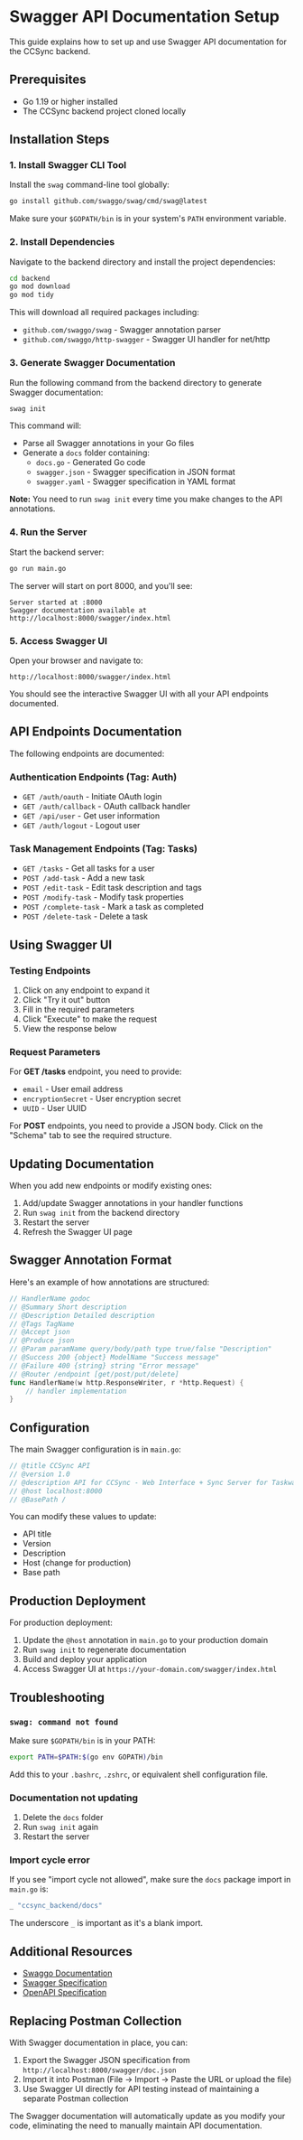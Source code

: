 # Swagger API Documentation Setup

This guide explains how to set up and use Swagger API documentation for the CCSync backend.

## Prerequisites

- Go 1.19 or higher installed
- The CCSync backend project cloned locally

## Installation Steps

### 1. Install Swagger CLI Tool

Install the `swag` command-line tool globally:

```bash
go install github.com/swaggo/swag/cmd/swag@latest
```

Make sure your `$GOPATH/bin` is in your system's `PATH` environment variable.

### 2. Install Dependencies

Navigate to the backend directory and install the project dependencies:

```bash
cd backend
go mod download
go mod tidy
```

This will download all required packages including:
- `github.com/swaggo/swag` - Swagger annotation parser
- `github.com/swaggo/http-swagger` - Swagger UI handler for net/http

### 3. Generate Swagger Documentation

Run the following command from the backend directory to generate Swagger documentation:

```bash
swag init
```

This command will:
- Parse all Swagger annotations in your Go files
- Generate a `docs` folder containing:
  - `docs.go` - Generated Go code
  - `swagger.json` - Swagger specification in JSON format
  - `swagger.yaml` - Swagger specification in YAML format

**Note:** You need to run `swag init` every time you make changes to the API annotations.

### 4. Run the Server

Start the backend server:

```bash
go run main.go
```

The server will start on port 8000, and you'll see:
```
Server started at :8000
Swagger documentation available at http://localhost:8000/swagger/index.html
```

### 5. Access Swagger UI

Open your browser and navigate to:

```
http://localhost:8000/swagger/index.html
```

You should see the interactive Swagger UI with all your API endpoints documented.

## API Endpoints Documentation

The following endpoints are documented:

### Authentication Endpoints (Tag: Auth)
- `GET /auth/oauth` - Initiate OAuth login
- `GET /auth/callback` - OAuth callback handler
- `GET /api/user` - Get user information
- `GET /auth/logout` - Logout user

### Task Management Endpoints (Tag: Tasks)
- `GET /tasks` - Get all tasks for a user
- `POST /add-task` - Add a new task
- `POST /edit-task` - Edit task description and tags
- `POST /modify-task` - Modify task properties
- `POST /complete-task` - Mark a task as completed
- `POST /delete-task` - Delete a task

## Using Swagger UI

### Testing Endpoints

1. Click on any endpoint to expand it
2. Click "Try it out" button
3. Fill in the required parameters
4. Click "Execute" to make the request
5. View the response below

### Request Parameters

For **GET /tasks** endpoint, you need to provide:
- `email` - User email address
- `encryptionSecret` - User encryption secret
- `UUID` - User UUID

For **POST** endpoints, you need to provide a JSON body. Click on the "Schema" tab to see the required structure.

## Updating Documentation

When you add new endpoints or modify existing ones:

1. Add/update Swagger annotations in your handler functions
2. Run `swag init` from the backend directory
3. Restart the server
4. Refresh the Swagger UI page

## Swagger Annotation Format

Here's an example of how annotations are structured:

```go
// HandlerName godoc
// @Summary Short description
// @Description Detailed description
// @Tags TagName
// @Accept json
// @Produce json
// @Param paramName query/body/path type true/false "Description"
// @Success 200 {object} ModelName "Success message"
// @Failure 400 {string} string "Error message"
// @Router /endpoint [get/post/put/delete]
func HandlerName(w http.ResponseWriter, r *http.Request) {
    // handler implementation
}
```

## Configuration

The main Swagger configuration is in `main.go`:

```go
// @title CCSync API
// @version 1.0
// @description API for CCSync - Web Interface + Sync Server for Taskwarrior 3.0
// @host localhost:8000
// @BasePath /
```

You can modify these values to update:
- API title
- Version
- Description
- Host (change for production)
- Base path

## Production Deployment

For production deployment:

1. Update the `@host` annotation in `main.go` to your production domain
2. Run `swag init` to regenerate documentation
3. Build and deploy your application
4. Access Swagger UI at `https://your-domain.com/swagger/index.html`

## Troubleshooting

### `swag: command not found`

Make sure `$GOPATH/bin` is in your PATH:

```bash
export PATH=$PATH:$(go env GOPATH)/bin
```

Add this to your `.bashrc`, `.zshrc`, or equivalent shell configuration file.

### Documentation not updating

1. Delete the `docs` folder
2. Run `swag init` again
3. Restart the server

### Import cycle error

If you see "import cycle not allowed", make sure the `docs` package import in `main.go` is:
```go
_ "ccsync_backend/docs"
```

The underscore `_` is important as it's a blank import.

## Additional Resources

- [Swaggo Documentation](https://github.com/swaggo/swag)
- [Swagger Specification](https://swagger.io/specification/)
- [OpenAPI Specification](https://spec.openapis.org/oas/latest.html)

## Replacing Postman Collection

With Swagger documentation in place, you can:

1. Export the Swagger JSON specification from `http://localhost:8000/swagger/doc.json`
2. Import it into Postman (File → Import → Paste the URL or upload the file)
3. Use Swagger UI directly for API testing instead of maintaining a separate Postman collection

The Swagger documentation will automatically update as you modify your code, eliminating the need to manually maintain API documentation.

